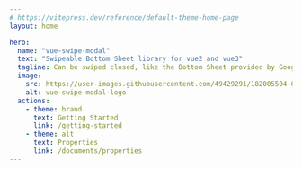 ```yaml
---
# https://vitepress.dev/reference/default-theme-home-page
layout: home

hero:
  name: "vue-swipe-modal"
  text: "Swipeable Bottom Sheet library for vue2 and vue3"
  tagline: Can be swiped closed, like the Bottom Sheet provided by Google
  image:
    src: https://user-images.githubusercontent.com/49429291/182005504-0567f54a-80e3-4a31-ba5b-740db91b5190.png
    alt: vue-swipe-modal-logo
  actions:
    - theme: brand
      text: Getting Started
      link: /getting-started
    - theme: alt
      text: Properties
      link: /documents/properties
---
```


